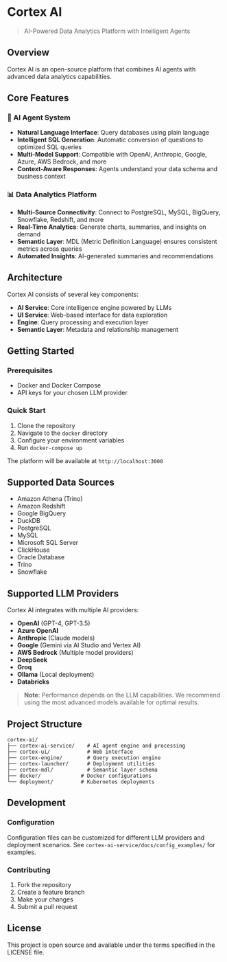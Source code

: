 # Cortex AI

> AI-Powered Data Analytics Platform with Intelligent Agents

## Overview

Cortex AI is an open-source platform that combines AI agents with advanced data analytics capabilities.

## Core Features

### 🤖 AI Agent System
- **Natural Language Interface**: Query databases using plain language
- **Intelligent SQL Generation**: Automatic conversion of questions to optimized SQL queries
- **Multi-Model Support**: Compatible with OpenAI, Anthropic, Google, Azure, AWS Bedrock, and more
- **Context-Aware Responses**: Agents understand your data schema and business context

### 📊 Data Analytics Platform
- **Multi-Source Connectivity**: Connect to PostgreSQL, MySQL, BigQuery, Snowflake, Redshift, and more
- **Real-Time Analytics**: Generate charts, summaries, and insights on demand
- **Semantic Layer**: MDL (Metric Definition Language) ensures consistent metrics across queries
- **Automated Insights**: AI-generated summaries and recommendations

## Architecture

Cortex AI consists of several key components:

- **AI Service**: Core intelligence engine powered by LLMs
- **UI Service**: Web-based interface for data exploration
- **Engine**: Query processing and execution layer
- **Semantic Layer**: Metadata and relationship management

## Getting Started

### Prerequisites
- Docker and Docker Compose
- API keys for your chosen LLM provider

### Quick Start

1. Clone the repository
2. Navigate to the `docker` directory
3. Configure your environment variables
4. Run `docker-compose up`

The platform will be available at `http://localhost:3000`


## Supported Data Sources

- Amazon Athena (Trino)
- Amazon Redshift
- Google BigQuery
- DuckDB
- PostgreSQL
- MySQL
- Microsoft SQL Server
- ClickHouse
- Oracle Database
- Trino
- Snowflake

## Supported LLM Providers

Cortex AI integrates with multiple AI providers:

- **OpenAI** (GPT-4, GPT-3.5)
- **Azure OpenAI**
- **Anthropic** (Claude models)
- **Google** (Gemini via AI Studio and Vertex AI)
- **AWS Bedrock** (Multiple model providers)
- **DeepSeek**
- **Groq**
- **Ollama** (Local deployment)
- **Databricks**

> **Note**: Performance depends on the LLM capabilities. We recommend using the most advanced models available for optimal results.

## Project Structure

```
cortex-ai/
├── cortex-ai-service/    # AI agent engine and processing
├── cortex-ui/            # Web interface
├── cortex-engine/        # Query execution engine
├── cortex-launcher/      # Deployment utilities
├── cortex-mdl/           # Semantic layer schema
├── docker/             # Docker configurations
└── deployment/         # Kubernetes deployments
```

## Development

### Configuration

Configuration files can be customized for different LLM providers and deployment scenarios. See `cortex-ai-service/docs/config_examples/` for examples.

### Contributing

1. Fork the repository
2. Create a feature branch
3. Make your changes
4. Submit a pull request

## License

This project is open source and available under the terms specified in the LICENSE file.
